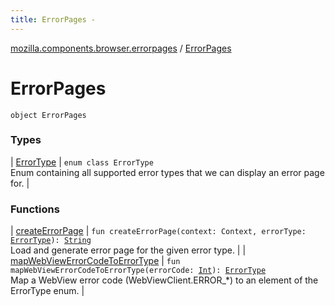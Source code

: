 ```yaml
---
title: ErrorPages - 
---
```


[mozilla.components.browser.errorpages](../index.html) / [ErrorPages](./index.html)

# ErrorPages

`object ErrorPages`

### Types

| [ErrorType](-error-type/index.html) | `enum class ErrorType`<br>Enum containing all supported error types that we can display an error page for. |

### Functions

| [createErrorPage](create-error-page.html) | `fun createErrorPage(context: Context, errorType: `[`ErrorType`](-error-type/index.html)`): `[`String`](https://kotlinlang.org/api/latest/jvm/stdlib/kotlin/-string/index.html)<br>Load and generate error page for the given error type. |
| [mapWebViewErrorCodeToErrorType](map-web-view-error-code-to-error-type.html) | `fun mapWebViewErrorCodeToErrorType(errorCode: `[`Int`](https://kotlinlang.org/api/latest/jvm/stdlib/kotlin/-int/index.html)`): `[`ErrorType`](-error-type/index.html)<br>Map a WebView error code (WebViewClient.ERROR_*) to an element of the ErrorType enum. |


